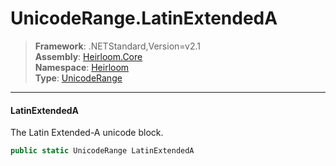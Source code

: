# UnicodeRange.LatinExtendedA

> **Framework**: .NETStandard,Version=v2.1  
> **Assembly**: [Heirloom.Core][0]  
> **Namespace**: [Heirloom][0]  
> **Type**: [UnicodeRange][1]  

--------------------------------------------------------------------------------

#### LatinExtendedA

The Latin Extended-A unicode block.

```cs
public static UnicodeRange LatinExtendedA
```

[0]: ..\Heirloom.Core.md
[1]: Heirloom.UnicodeRange.md
